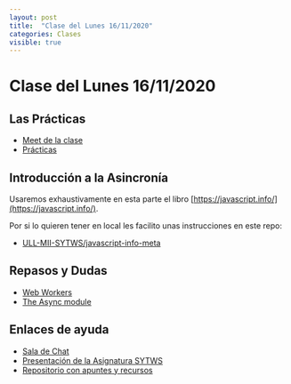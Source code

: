 ```yaml
---
layout: post
title:  "Clase del Lunes 16/11/2020"
categories: Clases
visible: true
---
```


# Clase del Lunes 16/11/2020

## Las Prácticas

* [Meet de la clase]({{site.meet}})
* [Prácticas]({{site.baseurl}}/practicas)
    
## Introducción a la Asincronía

Usaremos exhaustivamente en esta parte el libro [https://javascript.info/](https://javascript.info/).

Por si lo quieren tener en local les facilito unas instrucciones en este repo:

* [ULL-MII-SYTWS/javascript-info-meta](https://github.com/ULL-MII-SYTWS/javascript-info-meta)

## Repasos y Dudas

* <a href="{{site.baseurl}}/tema2-async/event-loop/#web-workers">Web Workers</a>
* [The Async module]({{site.baseurl}}/tema2-async/async-js)   
    

## Enlaces de ayuda

* [Sala de Chat](https://chat.google.com/u/1/room/AAAAp18fCE8)
* [Presentación de la Asignatura SYTWS]({{site.baseurl}}/tema0-presentacion/)
* [Repositorio con apuntes y recursos]({{site.books_shared}})   
